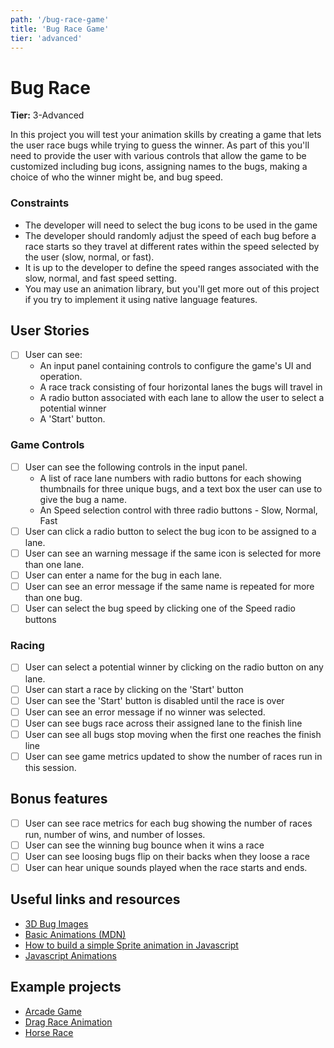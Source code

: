 ```yaml
---
path: '/bug-race-game'
title: 'Bug Race Game'
tier: 'advanced'
---
```


# Bug Race

**Tier:** 3-Advanced

In this project you will test your animation skills by creating a game that
lets the user race bugs while trying to guess the winner. As part of this
you'll need to provide the user with various controls that allow the game to
be customized including bug icons, assigning names to the bugs, making a choice
of who the winner might be, and bug speed.

### Constraints

- The developer will need to select the bug icons to be used in the game
- The developer should randomly adjust the speed of each bug before a race
  starts so they travel at different rates within the speed selected by the
  user (slow, normal, or fast).
- It is up to the developer to define the speed ranges associated with the slow,
  normal, and fast speed setting.
- You may use an animation library, but you'll get more out of this project
  if you try to implement it using native language features.

## User Stories

- [ ] User can see:
  - An input panel containing controls to configure the game's UI and
    operation.
  - A race track consisting of four horizontal lanes the bugs will travel in
  - A radio button associated with each lane to allow the user to select a
    potential winner
  - A 'Start' button.

### Game Controls

- [ ] User can see the following controls in the input panel.
  - A list of race lane numbers with radio buttons for each showing
    thumbnails for three unique bugs, and a text box the user can use to
    give the bug a name.
  - An Speed selection control with three radio buttons - Slow, Normal, Fast
- [ ] User can click a radio button to select the bug icon to be assigned
      to a lane.
- [ ] User can see an warning message if the same icon is selected for more
      than one lane.
- [ ] User can enter a name for the bug in each lane.
- [ ] User can see an error message if the same name is repeated for more than
      one bug.
- [ ] User can select the bug speed by clicking one of the Speed radio buttons

### Racing

- [ ] User can select a potential winner by clicking on the radio button on
      any lane.
- [ ] User can start a race by clicking on the 'Start' button
- [ ] User can see the 'Start' button is disabled until the race is over
- [ ] User can see an error message if no winner was selected.
- [ ] User can see bugs race across their assigned lane to the finish line
- [ ] User can see all bugs stop moving when the first one reaches the finish
      line
- [ ] User can see game metrics updated to show the number of races run in
      this session.

## Bonus features

- [ ] User can see race metrics for each bug showing the number of races
      run, number of wins, and number of losses.
- [ ] User can see the winning bug bounce when it wins a race
- [ ] User can see loosing bugs flip on their backs when they loose a race
- [ ] User can hear unique sounds played when the race starts and ends.

## Useful links and resources

- [3D Bug Images](https://www.google.com/search?q=3d+bug+drawings&tbm=isch&source=hp&sa=X&ved=2ahUKEwjxkNT7--jhAhUI-6wKHW3_CgQQsAR6BAgHEAE&biw=1279&bih=550)
- [Basic Animations (MDN)](https://developer.mozilla.org/en-US/docs/Web/API/Canvas_API/Tutorial/Basic_animations)
- [How to build a simple Sprite animation in Javascript](https://medium.com/dailyjs/how-to-build-a-simple-sprite-animation-in-javascript-b764644244aa)
- [Javascript Animations](https://javascript.info/animation)

## Example projects

- [Arcade Game](https://jdmedlock.github.io/arcadegame/)
- [Drag Race Animation](https://codepen.io/Delime/pen/IyuAr)
- [Horse Race](https://codepen.io/nathanielzanzouri/pen/jVgEZY)
